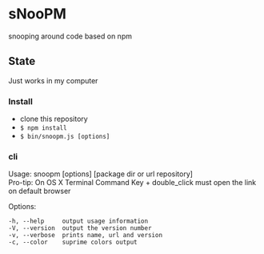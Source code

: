 # sNooPM
snooping around code based on npm

## State
Just works in my computer

### Install
- clone this repository
- `$ npm install`
- `$ bin/snoopm.js [options]`


### cli

Usage: snoopm [options] [package dir or url repository]  
 Pro-tip: On OS X Terminal Command Key + double_click must open the link on default browser

  Options:

    -h, --help     output usage information
    -V, --version  output the version number
    -v, --verbose  prints name, url and version
    -c, --color    suprime colors output
